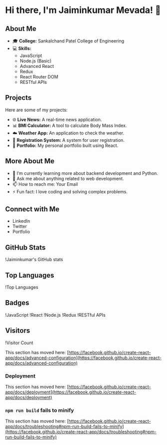 # Hi there, I'm Jaiminkumar Mevada! 👋

## About Me
- 🎓 **College:** Sankalchand Patel College of Engineering
- 💻 **Skills:** 
  - JavaScript
  - Node.js (Basic)
  - Advanced React
  - Redux
  - React Router DOM
  - RESTful APIs

## Projects
Here are some of my projects:
- 🌐 **Live News:** A real-time news application.
- 📊 **BMI Calculator:** A tool to calculate Body Mass Index.
- ☁️ **Weather App:** An application to check the weather.
- 📝 **Registration System:** A system for user registration.
- 💼 **Portfolio:** My personal portfolio built using React.

## More About Me
- 🌱 I’m currently learning more about backend development and Python.
- 💬 Ask me about anything related to web development.
- 📫 How to reach me: Your Email
- ⚡ Fun fact: I love coding and solving complex problems.

## Connect with Me
- LinkedIn
- Twitter
- Portfolio

## GitHub Stats
!Jaiminkumar's GitHub stats

## Top Languages
!Top Languages

## Badges
!JavaScript
!React
!Node.js
!Redux
!RESTful APIs

## Visitors
!Visitor Count


This section has moved here: [https://facebook.github.io/create-react-app/docs/advanced-configuration](https://facebook.github.io/create-react-app/docs/advanced-configuration)

### Deployment

This section has moved here: [https://facebook.github.io/create-react-app/docs/deployment](https://facebook.github.io/create-react-app/docs/deployment)

### `npm run build` fails to minify

This section has moved here: [https://facebook.github.io/create-react-app/docs/troubleshooting#npm-run-build-fails-to-minify](https://facebook.github.io/create-react-app/docs/troubleshooting#npm-run-build-fails-to-minify)

